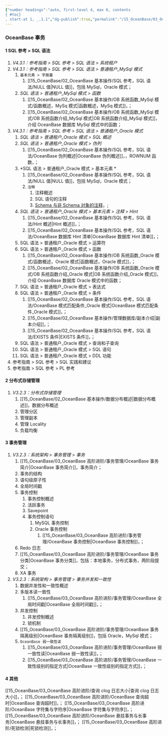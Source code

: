 ```yaml
---
{"number headings":"auto, first-level 4, max 6, contents
{ #toc}
, start-at 1, _.1.1","dg-publish":true,"permalink":"/15_OceanBase/03_OceanBase 高阶进阶/","dgPassFrontmatter":true}
---
```



### OceanBase 事务

#### 1 SQL 参考 > SQL 语法
1. *V4.3.1：参考指南 > SQL 参考 > SQL 语法 > 系统租户*
2. *V4.3.1：参考指南 > SQL 参考 > SQL 语法 > 普通租户_MySql 模式*
	1. `基本元素 > 字面量`
		1. [[15_OceanBase/02_OceanBase 基本操作/SQL 参考，SQL 语法/NULL 值\|NULL 值]]，包括 MySql，Oracle 模式；
	2. *SQL 语法 > 普通租户_MySql 模式 > 函数*
		1. [[15_OceanBase/02_OceanBase 基本操作/OB 系统函数_MySql 模式/函数概述，MySq 模式\|函数概述，MySq 模式]]，；
		2. [[15_OceanBase/02_OceanBase 基本操作/OB 系统函数_MySql 模式/OB 系统函数介绍_MySql 模式\|OB 系统函数介绍_MySql 模式]]，介绍 OceanBase 数据库 MySql 模式中的函数；
4. *V4.3.1：参考指南 > SQL 参考 > SQL 语法 > 普通租户_Oracle 模式*
	1. *SQL 语法 > 普通租户_Oracle 模式 > SQL 概述*
	2. *SQL 语法 > 普通租户_Oracle 模式 > 伪列*
		1. [[15_OceanBase/02_OceanBase 基本操作/SQL 参考，SQL 语法/OceanBase 伪列概述\|OceanBase 伪列概述]]，，ROWNUM 函数，；
	3. *SQL 语法 > 普通租户_Oracle 模式 > 基本元素 *
		1. [[15_OceanBase/02_OceanBase 基本操作/SQL 参考，SQL 语法/NULL 值\|NULL 值]]，包括 MySql，Oracle 模式；
		2. `注释`
			1. 注释概述
			2. SQL 语句的注释
			3. [Schema 与非 Schema 对象的注释](https://www.oceanbase.com/docs/common-oceanbase-database-cn-1000000000511610)，;
	4. *SQL 语法 > 普通租户_Oracle 模式 > 基本元素 > 注释 > Hint*
		1. [[15_OceanBase/02_OceanBase 基本操作/SQL 参考，SQL 语法/Hint 概述\|Hint 概述]]，；
		2. [[15_OceanBase/02_OceanBase 基本操作/SQL 参考，SQL 语法/OceanBase 数据库 Hint 清单\|OceanBase 数据库 Hint 清单]]，；
	5. SQL 语法 > 普通租户_Oracle 模式 > 运算符 
	6. SQL 语法 > 普通租户_Oracle 模式 > 函数
		1. [[15_OceanBase/02_OceanBase 基本操作/OB 系统函数_Oracle 模式/函数概述，Oracle 模式\|函数概述，Oracle 模式]]，；
		2. [[15_OceanBase/02_OceanBase 基本操作/OB 系统函数_Oracle 模式/OB 系统函数介绍_Oracle 模式\|OB 系统函数介绍_Oracle 模式]]，介绍 OceanBase 数据库 Oracle 模式中的函数；
	7. SQL 语法 > 普通租户_Oracle 模式 > 表达式
	8. SQL 语法 > 普通租户_Oracle 模式 > 条件
		1. [[15_OceanBase/02_OceanBase 基本操作/SQL 参考，SQL 语法/OceanBase 模式匹配条件_Oracle 模式\|OceanBase 模式匹配条件_Oracle 模式]]，；
		2. [[15_OceanBase/02_OceanBase 基本操作/管理数据库/副本介绍\|副本介绍]]，；
		3. [[15_OceanBase/02_OceanBase 基本操作/SQL 参考，SQL 语法/EXISTS 条件\|EXISTS 条件]]，；
	9. SQL 语法 > 普通租户_Oracle 模式 > 查询和子查询
	10. SQL 语法 > 普通租户_Oracle 模式 > SQL 语句
	11. SQL 语法 > 普通租户_Oracle 模式 > DDL 功能
5. 参考指南 > SQL 参考 > SQL 实践和建议
6. 参考指南 > SQL 参考 > PL 参考

#### 2 分布式存储管理
1. *V3.2.3：分布式存储管理*
	1. [[15_OceanBase/02_OceanBase 基本操作/数据分布概述\|数据分布概述]]，数据分布概述
	2. 管理分区
	3. 管理副本
	4. 管理 Locality
	5. 负载均衡

#### 3 事务管理
1. *V3.2.3：系统架构 > 事务管理 > 事务*
	1. [[15_OceanBase/03_OceanBase 高阶进阶/事务管理/OceanBase 事务简介\|OceanBase 事务简介]]，事务简介；
	2. 事务的结构
	3. 语句级原子性
	4. 全局时间戳
	5. 事务控制
		1. 事务控制概述
		2. 活跃事务
		3. Savepoint
		4. 事务控制语句
			1. MySQL 事务控制
			2. Oracle 事务控制
				1. [[15_OceanBase/03_OceanBase 高阶进阶/事务管理/OceanBase 事务控制\|OceanBase 事务控制]]，；
	6. Redo 日志
	7. [[15_OceanBase/03_OceanBase 高阶进阶/事务管理/OceanBase 事务分类\|OceanBase 事务分类]]，包括：本地事务，分布式事务，两阶段提交；
	8. XA 事务
3. *V3.2.3：系统架构 > 事务管理 > 事务并发和一致性*
	1. 数据并发性和一致性概述
	2. 多版本读一致性
		1. [[15_OceanBase/03_OceanBase 高阶进阶/事务管理/OceanBase 全局时间戳\|OceanBase 全局时间戳]]，；
	3. 并发控制
		1. 并发控制概述
		2. 锁机制
	4. [[15_OceanBase/03_OceanBase 高阶进阶/事务管理/OceanBase 事务隔离级别\|OceanBase 事务隔离级别]]，包括 Oracle，MySql 模式；
	5. `OceanBase 弱一致性读`
		1. [[15_OceanBase/03_OceanBase 高阶进阶/事务管理/OceanBase 弱一致性读\|OceanBase 弱一致性读]]，；
		2. [[15_OceanBase/03_OceanBase 高阶进阶/事务管理/OceanBase 一致性级别的指定方式\|OceanBase 一致性级别的指定方式]]，；


#### 4 其他
[[15_OceanBase/03_OceanBase 高阶进阶/查询 clog 日志大小\|查询 clog 日志大小]]，；
[[15_OceanBase/03_OceanBase 高阶进阶/OceanBase 查询超时\|OceanBase 查询超时]]，；
[[15_OceanBase/03_OceanBase 高阶进阶/OceanBase 字符集与字符序\|OceanBase 字符集与字符序]]，；
[[15_OceanBase/03_OceanBase 高阶进阶/OceanBase 悬挂事务与长事务\|OceanBase 悬挂事务与长事务]]，；
[[15_OceanBase/03_OceanBase 高阶进阶/死锁检测\|死锁检测]]，；


